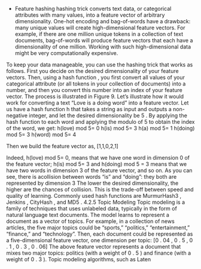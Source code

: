 
- Feature hashing
hashing trick converts text data, or categorical attributes with many
values, into a feature vector of arbitrary dimensionality. One-hot encoding and bag-of-words
have a drawback: many unique values will create high-dimensional feature vectors. For
example, if there are one million unique tokens in a collection of text documents, bag-of-words
will produce feature vectors that each have a dimensionality of one million. Working with
such high-dimensional data might be very computationally expensive.

To keep your data manageable, you can use the hashing trick that works as follows. First you
decide on the desired dimensionality of your feature vectors. Then, using a
hash function
,
you first convert all values of your categorical attribute (or all tokens in your collection of
documents) into a number, and then you convert this number into an index of your feature
vector. The process is illustrated in Figure 9.
Let’s illustrate how it would work for converting a text “Love is a doing word” into a feature
vector. Let us have a hash function
h
that takes a string as input and outputs a non-negative
integer, and let the desired dimensionality be
5
. By applying the hash function to each word
and applying the modulo of
5
to obtain the index of the word, we get:
h(love) mod 5= 0
h(is) mod 5= 3
h(a) mod 5= 1
h(doing) mod 5= 3
h(word) mod 5= 4

Then we build the feature vector as,
[1,1,0,2,1]

Indeed, h(love) mod 5= 0, means that we have one word in dimension 0 of the feature vector;
h(is) mod 5= 3 and h(doing) mod 5 = 3 means that we have two words in dimension 3 of the feature vector, and so on. As you can see, there is acollision between words “is” and
“doing”: they both are represented by dimension 3 
The lower the desired dimensionality, the higher are the chances of collision. This is the trade-off between speed and quality of learning.
Commonly used hash functions are
MurmurHash3
,
Jenkins
,
CityHash
, and
MD5
.
4.2.5 Topic Modeling
Topic modeling is a family of techniques that uses unlabeled data, typically in the form of
natural language text documents. The model learns to represent a document as a vector of
topics. For example, in a collection of news articles, the five major topics could be “sports,”
“politics,” “entertainment,” “finance,” and “technology”. Then, each document could be
represented as a five-dimensional feature vector, one dimension per topic:
[0
.
04
,
0
.
5
,
0
.
1
,
0
.
3
,
0
.
06]
The above feature vector represents a document that mixes two major topics: politics (with a
weight of
0
.
5
) and finance (with a weight of
0
.
3
). Topic modeling algorithms, such as
Laten

